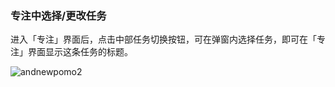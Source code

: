 
### 专注中选择/更改任务

进入「专注」界面后，点击中部任务切换按钮，可在弹窗内选择任务，即可在「专注」界面显示这条任务的标题。

![andnewpomo2](../images/android/andnewpomo2.png)